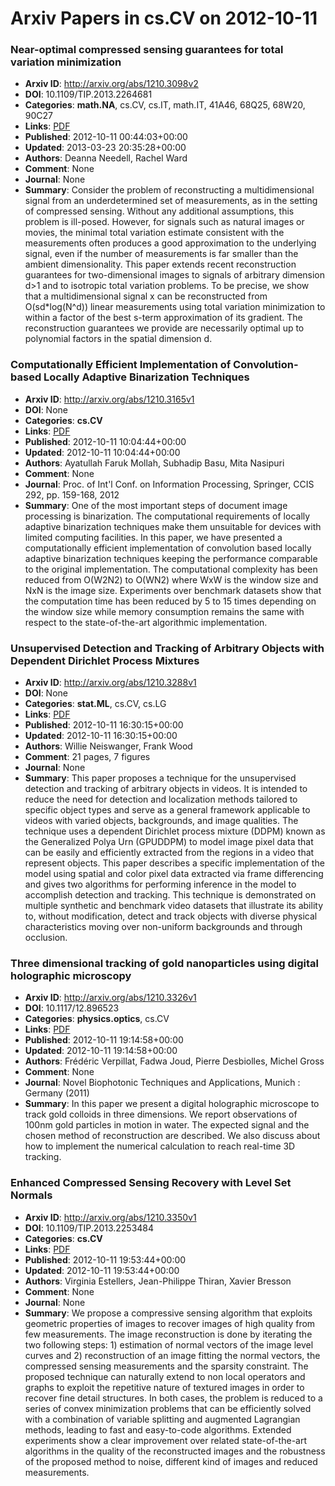 # Arxiv Papers in cs.CV on 2012-10-11
### Near-optimal compressed sensing guarantees for total variation minimization
- **Arxiv ID**: http://arxiv.org/abs/1210.3098v2
- **DOI**: 10.1109/TIP.2013.2264681
- **Categories**: **math.NA**, cs.CV, cs.IT, math.IT, 41A46, 68Q25, 68W20, 90C27
- **Links**: [PDF](http://arxiv.org/pdf/1210.3098v2)
- **Published**: 2012-10-11 00:44:03+00:00
- **Updated**: 2013-03-23 20:35:28+00:00
- **Authors**: Deanna Needell, Rachel Ward
- **Comment**: None
- **Journal**: None
- **Summary**: Consider the problem of reconstructing a multidimensional signal from an underdetermined set of measurements, as in the setting of compressed sensing. Without any additional assumptions, this problem is ill-posed. However, for signals such as natural images or movies, the minimal total variation estimate consistent with the measurements often produces a good approximation to the underlying signal, even if the number of measurements is far smaller than the ambient dimensionality. This paper extends recent reconstruction guarantees for two-dimensional images to signals of arbitrary dimension d>1 and to isotropic total variation problems. To be precise, we show that a multidimensional signal x can be reconstructed from O(sd*log(N^d)) linear measurements using total variation minimization to within a factor of the best s-term approximation of its gradient. The reconstruction guarantees we provide are necessarily optimal up to polynomial factors in the spatial dimension d.



### Computationally Efficient Implementation of Convolution-based Locally Adaptive Binarization Techniques
- **Arxiv ID**: http://arxiv.org/abs/1210.3165v1
- **DOI**: None
- **Categories**: **cs.CV**
- **Links**: [PDF](http://arxiv.org/pdf/1210.3165v1)
- **Published**: 2012-10-11 10:04:44+00:00
- **Updated**: 2012-10-11 10:04:44+00:00
- **Authors**: Ayatullah Faruk Mollah, Subhadip Basu, Mita Nasipuri
- **Comment**: None
- **Journal**: Proc. of Int'l Conf. on Information Processing, Springer, CCIS
  292, pp. 159-168, 2012
- **Summary**: One of the most important steps of document image processing is binarization. The computational requirements of locally adaptive binarization techniques make them unsuitable for devices with limited computing facilities. In this paper, we have presented a computationally efficient implementation of convolution based locally adaptive binarization techniques keeping the performance comparable to the original implementation. The computational complexity has been reduced from O(W2N2) to O(WN2) where WxW is the window size and NxN is the image size. Experiments over benchmark datasets show that the computation time has been reduced by 5 to 15 times depending on the window size while memory consumption remains the same with respect to the state-of-the-art algorithmic implementation.



### Unsupervised Detection and Tracking of Arbitrary Objects with Dependent Dirichlet Process Mixtures
- **Arxiv ID**: http://arxiv.org/abs/1210.3288v1
- **DOI**: None
- **Categories**: **stat.ML**, cs.CV, cs.LG
- **Links**: [PDF](http://arxiv.org/pdf/1210.3288v1)
- **Published**: 2012-10-11 16:30:15+00:00
- **Updated**: 2012-10-11 16:30:15+00:00
- **Authors**: Willie Neiswanger, Frank Wood
- **Comment**: 21 pages, 7 figures
- **Journal**: None
- **Summary**: This paper proposes a technique for the unsupervised detection and tracking of arbitrary objects in videos. It is intended to reduce the need for detection and localization methods tailored to specific object types and serve as a general framework applicable to videos with varied objects, backgrounds, and image qualities. The technique uses a dependent Dirichlet process mixture (DDPM) known as the Generalized Polya Urn (GPUDDPM) to model image pixel data that can be easily and efficiently extracted from the regions in a video that represent objects. This paper describes a specific implementation of the model using spatial and color pixel data extracted via frame differencing and gives two algorithms for performing inference in the model to accomplish detection and tracking. This technique is demonstrated on multiple synthetic and benchmark video datasets that illustrate its ability to, without modification, detect and track objects with diverse physical characteristics moving over non-uniform backgrounds and through occlusion.



### Three dimensional tracking of gold nanoparticles using digital holographic microscopy
- **Arxiv ID**: http://arxiv.org/abs/1210.3326v1
- **DOI**: 10.1117/12.896523
- **Categories**: **physics.optics**, cs.CV
- **Links**: [PDF](http://arxiv.org/pdf/1210.3326v1)
- **Published**: 2012-10-11 19:14:58+00:00
- **Updated**: 2012-10-11 19:14:58+00:00
- **Authors**: Frédéric Verpillat, Fadwa Joud, Pierre Desbiolles, Michel Gross
- **Comment**: None
- **Journal**: Novel Biophotonic Techniques and Applications, Munich : Germany
  (2011)
- **Summary**: In this paper we present a digital holographic microscope to track gold colloids in three dimensions. We report observations of 100nm gold particles in motion in water. The expected signal and the chosen method of reconstruction are described. We also discuss about how to implement the numerical calculation to reach real-time 3D tracking.



### Enhanced Compressed Sensing Recovery with Level Set Normals
- **Arxiv ID**: http://arxiv.org/abs/1210.3350v1
- **DOI**: 10.1109/TIP.2013.2253484
- **Categories**: **cs.CV**
- **Links**: [PDF](http://arxiv.org/pdf/1210.3350v1)
- **Published**: 2012-10-11 19:53:44+00:00
- **Updated**: 2012-10-11 19:53:44+00:00
- **Authors**: Virginia Estellers, Jean-Philippe Thiran, Xavier Bresson
- **Comment**: None
- **Journal**: None
- **Summary**: We propose a compressive sensing algorithm that exploits geometric properties of images to recover images of high quality from few measurements. The image reconstruction is done by iterating the two following steps: 1) estimation of normal vectors of the image level curves and 2) reconstruction of an image fitting the normal vectors, the compressed sensing measurements and the sparsity constraint. The proposed technique can naturally extend to non local operators and graphs to exploit the repetitive nature of textured images in order to recover fine detail structures. In both cases, the problem is reduced to a series of convex minimization problems that can be efficiently solved with a combination of variable splitting and augmented Lagrangian methods, leading to fast and easy-to-code algorithms. Extended experiments show a clear improvement over related state-of-the-art algorithms in the quality of the reconstructed images and the robustness of the proposed method to noise, different kind of images and reduced measurements.



